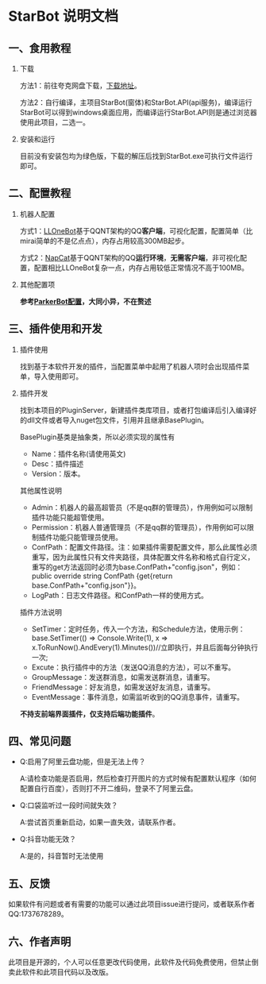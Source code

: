 # StarBot 说明文档

## 一、食用教程
1. 下载

   方法1：前往夸克网盘下载，[下载地址](https://pan.quark.cn/s/dd90d150e6d7)。
   
   方法2：自行编译，主项目StarBot(窗体)和StarBot.API(api服务)，编译运行StarBot可以得到windows桌面应用，而编译运行StarBot.API则是通过浏览器使用此项目，二选一。
2. 安装和运行

   目前没有安装包均为绿色版，下载的解压后找到StarBot.exe可执行文件运行即可。
## 二、配置教程
1. 机器人配置

   方式1：[LLOneBot](https://llonebot.github.io/zh-CN)基于QQNT架构的QQ**客户端**，可视化配置，配置简单（比mirai简单的不是亿点点），内存占用较高300MB起步。
   
   方式2：[NapCat](https://napneko.github.io/zh-CN)基于QQNT架构的QQ**运行环境**，**无需客户端**，非可视化配置，配置相比LLOneBot复杂一点，内存占用较低正常情况不高于100MB。
   
2. 其他配置项

   **参考[ParkerBot配置](https://gitee.com/jaffoo/ParkerBot#%E9%85%8D%E7%BD%AE%E6%95%99%E7%A8%8B)，大同小异，不在赘述**

## 三、插件使用和开发

   1. 插件使用

      找到基于本软件开发的插件，当配置菜单中起用了机器人项时会出现插件菜单，导入使用即可。

      
   3. 插件开发

      找到本项目的PluginServer，新建插件类库项目，或者打包编译后引入编译好的dll文件或者导入nuget包文件，引用并且继承BasePlugin。

      BasePlugin基类是抽象类，所以必须实现的属性有
       - Name：插件名称(请使用英文)
       - Desc：插件描述
       - Version：版本。

      其他属性说明
       - Admin：机器人的最高超管员（不是qq群的管理员），作用例如可以限制插件功能只能超管使用。
       - Permission：机器人普通管理员（不是qq群的管理员），作用例如可以限制插件功能只能管理员使用。
       - ConfPath：配置文件路径。注：如果插件需要配置文件，那么此属性必须重写，因为此属性只有文件夹路径，具体配置文件名称和格式自行定义，重写的get方法返回时必须为base.ConfPath+"config.json"，例如：public override string ConfPath {get{return base.ConfPath+"config.json"}}。
       - LogPath：日志文件路径。和ConfPath一样的使用方式。

      插件方法说明
       - SetTimer：定时任务，传入一个方法，和Schedule方法，使用示例：base.SetTimer(() => Console.Write(1), x => x.ToRunNow().AndEvery(1).Minutes())//立即执行，并且后面每分钟执行一次;
       - Excute：执行插件中的方法（发送QQ消息的方法），可以不重写。
       - GroupMessage：发送群消息，如需发送群消息，请重写。
       - FriendMessage：好友消息，如需发送好友消息，请重写。
       - EventMessage：事件消息，如需监听收到的QQ消息事件，请重写。

      **不持支前端界面插件，仅支持后端功能插件**。

## 四、常见问题

- Q:启用了阿里云盘功能，但是无法上传？
      
  A:请检查功能是否启用，然后检查打开图片的方式时候有配置默认程序（如何配置自行百度），否则打不开二维码，登录不了阿里云盘。
  
- Q:口袋监听过一段时间就失效？
      
  A:尝试首页重新启动，如果一直失效，请联系作者。
  
- Q:抖音功能无效？

  A:是的，抖音暂时无法使用

## 五、反馈

   如果软件有问题或者有需要的功能可以通过此项目issue进行提问，或者联系作者QQ:1737678289。
## 六、作者声明

   此项目是开源的，个人可以任意更改代码使用，此软件及代码免费使用，但禁止倒卖此软件和此项目代码以及改版。
